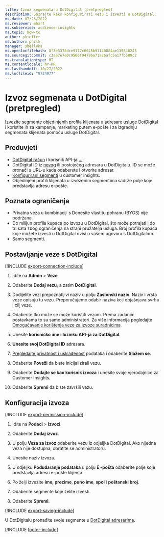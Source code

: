 ```yaml
---
title: Izvoz segmenata u DotDigital (pretpregled)
description: Saznajte kako konfigurirati vezu i izvesti u DotDigital.
ms.date: 07/25/2022
ms.reviewer: mhart
ms.subservice: audience-insights
ms.topic: how-to
author: pkieffer
ms.author: philk
manager: shellyha
ms.openlocfilehash: 8f3e3378dce9177c6645b91140884ae135540243
ms.sourcegitcommit: c3ae7e7e0c9566f9479ba71a26afc5a17fb589c2
ms.translationtype: MT
ms.contentlocale: hr-HR
ms.lasthandoff: 10/27/2022
ms.locfileid: "9724977"
---
```

# <a name="export-segments-to-dotdigital-preview"></a>Izvoz segmenata u DotDigital (pretpregled)

Izvezite segmente objedinjenih profila klijenata u adresare usluge DotDigital i koristite ih za kampanje, marketing putem e-pošte i za izgradnju segmenata klijenata pomoću usluge DotDigital.

## <a name="prerequisites"></a>Preduvjeti

- [DotDigital račun](https://dotdigital.com/) i korisnik API-ja [...](https://support.dotdigital.com/hc/articles/115001718730-How-do-I-create-an-API-user).
- DotDigital ID iz [novog](https://support.dotdigital.com/hc/articles/212211968-Creating-an-address-book) ili postojećeg adresara u DotDigitalu. ID se može pronaći u URL-u kada odaberete i otvorite adresar.
- [Konfigurirani segmenti](segments.md) u customer insights.
- Objedinjeni profili klijenata u izvezenim segmentima sadrže polje koje predstavlja adresu e-pošte.

## <a name="known-limitations"></a>Poznata ograničenja

- Privatna veza u kombinaciji s Donesite vlastitu pohranu (BYOS) nije podržana.
- Do milijun profila kupaca po izvozu u DotDigital, što može potrajati i do tri sata zbog ograničenja na strani pružatelja usluga. Broj profila kupaca koje možete izvesti u DotDigital ovisi o vašem ugovoru s DotDigitalom.
- Samo segmenti.

## <a name="set-up-connection-to-dotdigital"></a>Postavljanje veze s DotDigital

[!INCLUDE [export-connection-include](includes/export-connection-admn.md)]

1. Idite na **Admin** > **Veze**.

1. Odaberite **Dodaj vezu**, a zatim **DotDigital**.

1. Dodijelite vezi prepoznatljivi naziv u polju **Zaslonski naziv**. Naziv i vrsta veze opisuju tu vezu. Preporučujemo odabir naziva koji objašnjava svrhu i cilj veze.

1. Odaberite tko može se može koristiti vezom. Prema zadanim postavkama to su samo administratori. Za više informacija pogledajte [Omogućavanje korištenja veze za izvoze suradnicima](connections.md#allow-contributors-to-use-a-connection-for-exports).

1. Unesite **korisničko ime i lozinku API-ja za DotDigital**.

1. **Unesite svoj DotDigital ID** adresara.

1. [Pregledajte privatnost i usklađenost](connections.md#data-privacy-and-compliance) podataka i odaberite **Slažem se**.

1. Odaberite **Poveži** da biste inicijalizirali vezu.

1. Odaberite **Dodajte se kao korisnik izvoza** i unesite svoje vjerodajnice za Customer Insights.

1. Odaberite **Spremi** da biste završili vezu.

## <a name="configure-an-export"></a>Konfiguracija izvoza

[!INCLUDE [export-permission-include](includes/export-permission.md)]

1. Idite na **Podaci** > **Izvozi**.

1. Odaberite **Dodaj izvoz**.

1. U polju **Veza za izvoz** odaberite vezu iz odjeljka DotDigital. Ako nijedna veza nije dostupna, obratite se administratoru.

1. Unesite naziv izvoza.

1. U odjeljku **Podudaranje podataka** u polju **E -pošta** odaberite polje koje predstavlja adresu e-pošte klijenta.

1. Po želji izvezite **ime**, **prezime**, **puno ime**, **spol** i **poštanski broj**.

1. Odaberite segmente koje želite izvesti.

1. Odaberite **Spremi**.

[!INCLUDE [export-saving-include](includes/export-saving.md)]

U DotDigitalu pronađite svoje segmente u [DotDigital adresarima](https://support.dotdigital.com/hc/articles/212211968-Creating-an-address-book).

[!INCLUDE [footer-include](includes/footer-banner.md)]

